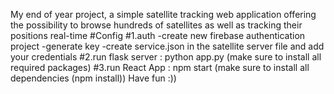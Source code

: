My end of year project, a simple satellite tracking web application offering the possibility to browse hundreds of satellites as well as tracking their positions real-time
#Config
#1.auth 
-create new firebase authentication project 
-generate key 
-create service.json in the satellite server file and add your credentials 
#2.run flask server : 
python app.py (make sure to install all required packages) 
#3.run React App : 
npm start (make sure to install all dependencies (npm install)) 
Have fun :))
